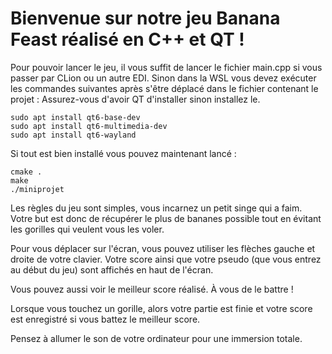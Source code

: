 # Bienvenue sur notre jeu Banana Feast réalisé en C++ et QT !

Pour pouvoir lancer le jeu, il vous suffit de lancer le fichier main.cpp si vous passer par CLion ou un autre EDI. Sinon dans la WSL vous devez exécuter les commandes suivantes après s'être déplacé dans le fichier contenant le projet :
Assurez-vous d'avoir QT d'installer sinon installez le.
```
sudo apt install qt6-base-dev
sudo apt install qt6-multimedia-dev
sudo apt install qt6-wayland

```
Si tout est bien installé vous pouvez maintenant lancé :
```
cmake .
make
./miniprojet
```

Les règles du jeu sont simples, vous incarnez un petit singe qui a faim. Votre but est donc de récupérer le plus de bananes possible tout en évitant les gorilles qui veulent vous les voler. 

Pour vous déplacer sur l'écran, vous pouvez utiliser les flèches gauche et droite de votre clavier. Votre score ainsi que votre pseudo (que vous entrez au début du jeu) sont affichés en haut de l'écran.

Vous pouvez aussi voir le meilleur score réalisé. À vous de le battre !

Lorsque vous touchez un gorille, alors votre partie est finie et votre score est enregistré si vous battez le meilleur score. 

Pensez à allumer le son de votre ordinateur pour une immersion totale.
